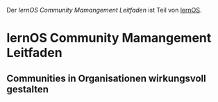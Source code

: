Der *lernOS Community Mamangement Leitfaden* ist Teil von [lernOS](https:lernos.org).

# lernOS Community Mamangement Leitfaden
## Communities in Organisationen wirkungsvoll gestalten
